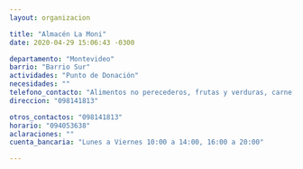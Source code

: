 ```yaml
---
layout: organizacion

title: "Almacén La Moni"
date: 2020-04-29 15:06:43 -0300

departamento: "Montevideo"
barrio: "Barrio Sur"
actividades: "Punto de Donación"
necesidades: ""
telefono_contacto: "Alimentos no perecederos, frutas y verduras, carne, productos sanitarios (tapabocas, guantes, alcohol en gel, detergente,etc), recipientes o tuppers"
direccion: "098141813"

otros_contactos: "098141813"
horario: "094053638"
aclaraciones: ""
cuenta_bancaria: "Lunes a Viernes 10:00 a 14:00, 16:00 a 20:00"

---
```

